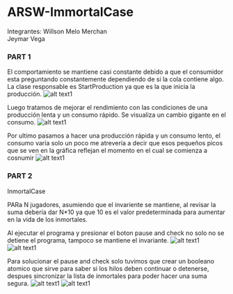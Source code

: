 # ARSW-ImmortalCase

Integrantes:
Willson Melo Merchan  
Jeymar Vega

### PART 1
El comportamiento se mantiene casi constante debido a que el consumidor esta preguntando constantemente dependiendo de si la cola contiene algo.
La clase responsable es StartProduction ya que es la que inicia la producción.
![alt text1](https://github.com/Stilink/ARSW-ImmortalCase/blob/master/img/producer-consumer.png)

Luego tratamos de mejorar el rendimiento con las condiciones de una producción lenta y un consumo rápido. Se visualiza un cambio gigante en el consumo.
![alt text1](https://github.com/Stilink/ARSW-ImmortalCase/blob/master/img/2-producter-consumer.png)

Por ultimo pasamos a hacer una producción rápida y un consumo lento, el consumo varía solo un poco me atrevería a decir que esos pequeños picos que se ven en la gráfica reflejan el momento en el cual se comienza a cosnumir
![alt text1](https://github.com/Stilink/ARSW-ImmortalCase/blob/master/img/3-producter-consumer.PNG)


### PART 2
InmortalCase

PARa N jugadores, asumiendo que el invariente se mantiene, al revisar la suma debería dar N*10 ya que 10 es el valor predeterminada para aumentar en la vida de los inmortales.

Al ejecutar el programa y presionar el boton pause and check no solo no se detiene el programa, tampoco se mantiene el invariante.
![alt text1](https://github.com/Stilink/ARSW-ImmortalCase/blob/master/img/Confirmacion_salud.PNG)
![alt text1](https://github.com/Stilink/ARSW-ImmortalCase/blob/master/img/Confirmacion_salud_2.PNG)

Para solucionar el pause and check solo tuvimos que crear un booleano atomico que sirve para saber si los hilos deben continuar o detenerse, despues sincronizar la lista de inmortales para poder hacer una suma segura.
![alt text1](https://github.com/Stilink/ARSW-ImmortalCase/blob/master/img/Confirmacion_salud.PNG)
![alt text1](https://github.com/Stilink/ARSW-ImmortalCase/blob/master/img/Confirmacion_salud.PNG)





